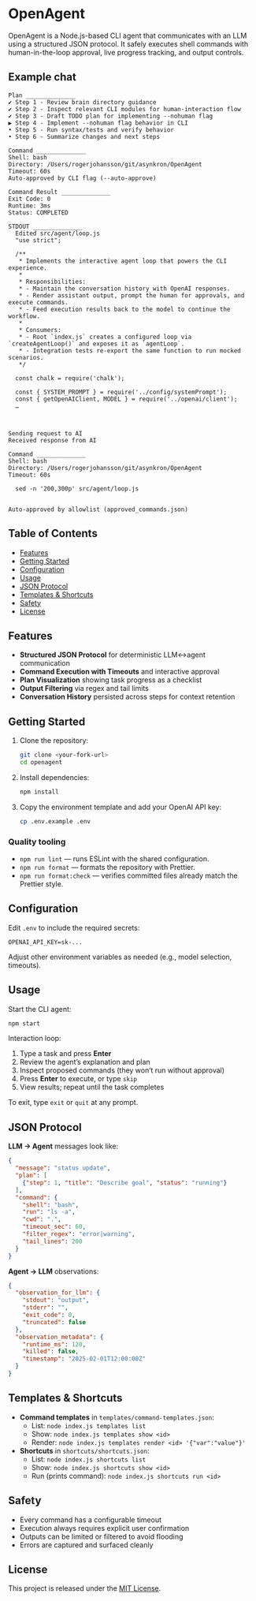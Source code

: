 # OpenAgent

OpenAgent is a Node.js-based CLI agent that communicates with an LLM using a structured JSON protocol. It safely executes shell commands with human-in-the-loop approval, live progress tracking, and output controls.

## Example chat

```
Plan ______________
✔ Step 1 - Review brain directory guidance
✔ Step 2 - Inspect relevant CLI modules for human-interaction flow
✔ Step 3 - Draft TODO plan for implementing --nohuman flag
▶ Step 4 - Implement --nohuman flag behavior in CLI
• Step 5 - Run syntax/tests and verify behavior
• Step 6 - Summarize changes and next steps

Command ______________
Shell: bash
Directory: /Users/rogerjohansson/git/asynkron/OpenAgent
Timeout: 60s
Auto-approved by CLI flag (--auto-approve)

Command Result ______________
Exit Code: 0
Runtime: 3ms
Status: COMPLETED

STDOUT ______________
  Edited src/agent/loop.js
  "use strict";

  /**
   * Implements the interactive agent loop that powers the CLI experience.
   *
   * Responsibilities:
   * - Maintain the conversation history with OpenAI responses.
   * - Render assistant output, prompt the human for approvals, and execute commands.
   * - Feed execution results back to the model to continue the workflow.
   *
   * Consumers:
   * - Root `index.js` creates a configured loop via `createAgentLoop()` and exposes it as `agentLoop`.
   * - Integration tests re-export the same function to run mocked scenarios.
   */

  const chalk = require('chalk');

  const { SYSTEM_PROMPT } = require('../config/systemPrompt');
  const { getOpenAIClient, MODEL } = require('../openai/client');
  …



Sending request to AI
Received response from AI

Command ______________
Shell: bash
Directory: /Users/rogerjohansson/git/asynkron/OpenAgent
Timeout: 60s

  sed -n '200,300p' src/agent/loop.js


Auto-approved by allowlist (approved_commands.json)
```

## Table of Contents
- [Features](#features)
- [Getting Started](#getting-started)
- [Configuration](#configuration)
- [Usage](#usage)
- [JSON Protocol](#json-protocol)
- [Templates & Shortcuts](#templates--shortcuts)
- [Safety](#safety)
- [License](#license)

## Features
- **Structured JSON Protocol** for deterministic LLM↔agent communication
- **Command Execution with Timeouts** and interactive approval
- **Plan Visualization** showing task progress as a checklist
- **Output Filtering** via regex and tail limits
- **Conversation History** persisted across steps for context retention

## Getting Started
1. Clone the repository:
   ```bash
   git clone <your-fork-url>
   cd openagent
   ```
2. Install dependencies:
   ```bash
   npm install
   ```
3. Copy the environment template and add your OpenAI API key:
   ```bash
   cp .env.example .env
   ```

### Quality tooling

- `npm run lint` — runs ESLint with the shared configuration.
- `npm run format` — formats the repository with Prettier.
- `npm run format:check` — verifies committed files already match the Prettier style.

## Configuration
Edit `.env` to include the required secrets:
```
OPENAI_API_KEY=sk-...
```
Adjust other environment variables as needed (e.g., model selection, timeouts).

## Usage
Start the CLI agent:
```bash
npm start
```

Interaction loop:
1. Type a task and press **Enter**
2. Review the agent’s explanation and plan
3. Inspect proposed commands (they won’t run without approval)
4. Press **Enter** to execute, or type `skip`
5. View results; repeat until the task completes

To exit, type `exit` or `quit` at any prompt.

## JSON Protocol
**LLM → Agent** messages look like:
```json
{
  "message": "status update",
  "plan": [
    {"step": 1, "title": "Describe goal", "status": "running"}
  ],
  "command": {
    "shell": "bash",
    "run": "ls -a",
    "cwd": ".",
    "timeout_sec": 60,
    "filter_regex": "error|warning",
    "tail_lines": 200
  }
}
```

**Agent → LLM** observations:
```json
{
  "observation_for_llm": {
    "stdout": "output",
    "stderr": "",
    "exit_code": 0,
    "truncated": false
  },
  "observation_metadata": {
    "runtime_ms": 120,
    "killed": false,
    "timestamp": "2025-02-01T12:00:00Z"
  }
}
```

## Templates & Shortcuts
- **Command templates** in `templates/command-templates.json`:
  - List: `node index.js templates list`
  - Show: `node index.js templates show <id>`
  - Render: `node index.js templates render <id> '{"var":"value"}'`
- **Shortcuts** in `shortcuts/shortcuts.json`:
  - List: `node index.js shortcuts list`
  - Show: `node index.js shortcuts show <id>`
  - Run (prints command): `node index.js shortcuts run <id>`

## Safety
- Every command has a configurable timeout
- Execution always requires explicit user confirmation
- Outputs can be limited or filtered to avoid flooding
- Errors are captured and surfaced cleanly

## License
This project is released under the [MIT License](LICENSE).
